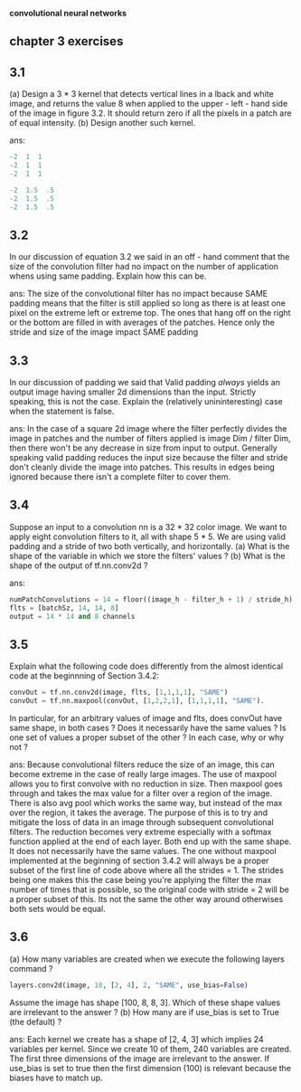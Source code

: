 **convolutional neural networks**

chapter 3 exercises
-------------------
3.1
---
(a) Design a 3 * 3 kernel that detects vertical lines in a lback and white image, and returns 
the value 8 when applied to the upper - left - hand side of the image in figure 3.2. It should 
return zero if all the pixels in a patch are of equal intensity. (b) Design another such kernel.

ans:
```python
-2  1  1 
-2  1  1 
-2  1  1 

-2  1.5  .5 
-2  1.5  .5 
-2  1.5  .5
```

3.2
---
In our discussion of equation 3.2 we said in an off - hand comment that the size of the convolution
filter had no impact on the number of application whens using same padding. Explain how this 
can be.

ans: The size of the convolutional filter has no impact because SAME padding means that
     the filter is still applied so long as there is at least one pixel on the extreme left or 
     extreme top. The ones that hang off on the right or the bottom are filled in with averages
     of the patches. Hence only the stride and size of the image impact  SAME padding
     
     
3.3
---
In our discussion of padding we said that Valid padding *always* yields an output image having
smaller 2d dimensions than the input. Strictly speaking, this is not the case. Explain the 
(relatively unininteresting) case when the statement is false.

ans: In the case of a square 2d image where the filter perfectly divides the image in patches
and the number of filters applied is image Dim / filter Dim, then there won't be any decrease
in size from input to output. Generally speaking valid padding reduces the input size because
the filter and stride don't cleanly divide the image into patches. This results in edges
being ignored because there isn't a complete filter to cover them.

3.4
---
Suppose an input to a convolution nn is a 32 * 32 color image. We want to apply eight convolution
filters to it, all with shape 5 * 5. We are using valid padding and a stride of two both vertically,
and horizontally. (a) What is the shape of the variable in which we store the filters' values ?
(b) What is the shape of the output of tf.nn.conv2d ?

ans:
```python
numPatchConvolutions = 14 = floor((image_h - filter_h + 1) / stride_h)
flts = [batchSz, 14, 14, 8]
output = 14 * 14 and 8 channels
```

3.5
---
Explain what the following code does differently from the almost identical code at the beginnning
of Section 3.4.2:
```python
convOut = tf.nn.conv2d(image, flts, [1,1,1,1], "SAME")
convOut = tf.nn.maxpool(convOut, [1,2,2,1], [1,1,1,1], "SAME"). 
```
In particular, for an arbitrary values of image and flts, does convOut have same shape, in both cases ?
Does it necessarily have the same values ? Is one set of values a proper subset of the other ? In each
case, why or why not ?

ans: Because convolutional filters reduce the size of an image, this can become extreme in the case of really
     large images. The use of maxpool allows you to first convolve with no reduction in size. Then maxpool
     goes through and takes the max value for a filter over a region of the image. There is also avg pool 
     which works the same way, but instead of the max over the region, it takes the average. The purpose of this
     is to try and mitigate the loss of data in an image through subsequent convolutional filters. The reduction
     becomes very extreme especially with a softmax function applied at the end of each layer. Both end up with 
     the same shape. It does not necessarily have the same values. The one without maxpool implemented at the 
     beginning of section 3.4.2 will always be a proper subset of the first line of code above where all the 
     strides = 1. The strides being one makes this the case being you're applying the filter the max number of times
     that is possible, so the original code with stride = 2 will be a proper subset of this. Its not the same 
     the other way around otherwises both sets would be equal.

3.6
---
(a) How many variables are created when we execute the following layers command ?
```python
layers.conv2d(image, 10, [2, 4], 2, "SAME", use_bias=False) 
```
Assume the image has shape [100, 8, 8, 3]. Which of these shape values are irrelevant to the answer ? (b) How
many are if use_bias is set to True (the default) ?

ans: Each kernel we create has a shape of [2, 4, 3] which implies 24 variables per kernel. Since we 
create 10 of them, 240 variables are created. The first three dimensions of the image are irrelevant 
to the answer. If use_bias is set to true then the first dimension (100) is relevant because the biases have
to match up. 